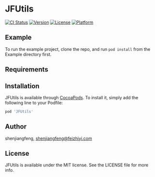# JFUtils

[![CI Status](https://img.shields.io/travis/shenjiangfeng/JFUtils.svg?style=flat)](https://travis-ci.org/shenjiangfeng/JFUtils)
[![Version](https://img.shields.io/cocoapods/v/JFUtils.svg?style=flat)](https://cocoapods.org/pods/JFUtils)
[![License](https://img.shields.io/cocoapods/l/JFUtils.svg?style=flat)](https://cocoapods.org/pods/JFUtils)
[![Platform](https://img.shields.io/cocoapods/p/JFUtils.svg?style=flat)](https://cocoapods.org/pods/JFUtils)

## Example

To run the example project, clone the repo, and run `pod install` from the Example directory first.

## Requirements

## Installation

JFUtils is available through [CocoaPods](https://cocoapods.org). To install
it, simply add the following line to your Podfile:

```ruby
pod 'JFUtils'
```

## Author

shenjiangfeng, shenjiangfeng@feizhiyi.com

## License

JFUtils is available under the MIT license. See the LICENSE file for more info.
